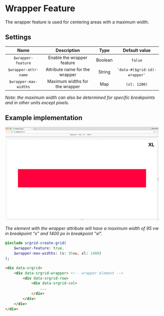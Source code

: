 # Wrapper Feature

The wrapper feature is used for centering areas with a maximum width.

## Settings

| Name | Description | Type | Default value |
|:-:|:-:|:-:|:-:|
| `$wrapper-feature` | Enable the wrapper feature | Boolean | `false` |
| `$wrapper-attr-name` | Attribute name for the wrapper | String | `'data-#($grid-id)-wrapper'` |
| `$wrapper-max-widths` | Maximum widths for the wrapper | Map | `(xl: 1200)` |

*Note: the maximum width can also be determined for specific breakpoints and in other units except pixels.*

## Example implementation

![](/docs/assets/srgrid-wrapper-feature.gif)

*The element with the wrapper attribute will have a maximum width of 95 vw in breakpoint "s"
and 1400 px in breakpoint "xl".*

```sass
@include srgrid-create-grid(
    $wrapper-feature: true,
    $wrapper-max-widths: (s: 95vw, xl: 1400)
);
```

```html
<div data-srgrid>
    <div data-srgrid-wrapper> <!-- wrapper element -->
        <div data-srgrid-row>
            <div data-srgrid-col>
                ...
            </div>
        </div>
    </div>
</div>
```
